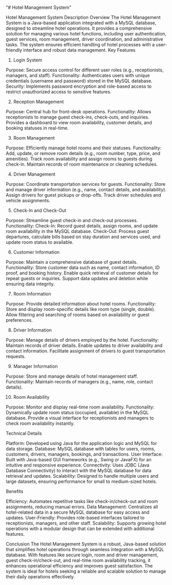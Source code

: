 "# Hotel Management System" 

Hotel Management System Description
Overview
The Hotel Management System is a Java-based application integrated with a MySQL database, designed to streamline hotel operations. It provides a comprehensive solution for managing various hotel functions, including user authentication, guest services, room management, driver coordination, and administrative tasks. The system ensures efficient handling of hotel processes with a user-friendly interface and robust data management.
Key Features
1. Login System

Purpose: Secure access control for different user roles (e.g., receptionists, managers, and staff).
Functionality: Authenticates users with unique credentials (username and password) stored in the MySQL database.
Security: Implements password encryption and role-based access to restrict unauthorized access to sensitive features.

2. Reception Management

Purpose: Central hub for front-desk operations.
Functionality: Allows receptionists to manage guest check-ins, check-outs, and inquiries. Provides a dashboard to view room availability, customer details, and booking statuses in real-time.

3. Room Management

Purpose: Efficiently manage hotel rooms and their statuses.
Functionality:
Add, update, or remove room details (e.g., room number, type, price, and amenities).
Track room availability and assign rooms to guests during check-in.
Maintain records of room maintenance or cleaning schedules.

4. Driver Management

Purpose: Coordinate transportation services for guests.
Functionality:
Store and manage driver information (e.g., name, contact details, and availability).
Assign drivers for guest pickups or drop-offs.
Track driver schedules and vehicle assignments.

5. Check-In and Check-Out

Purpose: Streamline guest check-in and check-out processes.
Functionality:
Check-In: Record guest details, assign rooms, and update room availability in the MySQL database.
Check-Out: Process guest departures, calculate bills based on stay duration and services used, and update room status to available.

6. Customer Information

Purpose: Maintain a comprehensive database of guest details.
Functionality:
Store customer data such as name, contact information, ID proof, and booking history.
Enable quick retrieval of customer details for repeat guests or inquiries.
Support data updates and deletion while ensuring data integrity.

7. Room Information

Purpose: Provide detailed information about hotel rooms.
Functionality:
Store and display room-specific details like room type (single, double).
Allow filtering and searching of rooms based on availability or guest preferences.

8. Driver Information

Purpose: Manage details of drivers employed by the hotel.
Functionality:
Maintain records of driver details.
Enable updates to driver availability and contact information.
Facilitate assignment of drivers to guest transportation requests.

9. Manager Information

Purpose: Store and manage details of hotel management staff.
Functionality:
Maintain records of managers (e.g., name, role, contact details).

10. Room Availability

Purpose: Monitor and display real-time room availability.
Functionality:
Dynamically update room status (occupied, available) in the MySQL database.
Provide a visual interface for receptionists and managers to check room availability instantly.

Technical Details

Platform: Developed using Java for the application logic and MySQL for data storage.
Database: MySQL database with tables for users, rooms, customers, drivers, managers, bookings, and transactions.
User Interface: Built with Java-based GUI frameworks (e.g., Swing or JavaFX) for an intuitive and responsive experience.
Connectivity: Uses JDBC (Java Database Connectivity) to interact with the MySQL database for data retrieval and updates.
Scalability: Designed to handle multiple users and large datasets, ensuring performance for small to medium-sized hotels.

Benefits

Efficiency: Automates repetitive tasks like check-in/check-out and room assignments, reducing manual errors.
Data Management: Centralizes all hotel-related data in a secure MySQL database for easy access and updates.
User-Friendly: Provides role-based interfaces tailored to receptionists, managers, and other staff.
Scalability: Supports growing hotel operations with a modular design that can be extended with additional features.

Conclusion
The Hotel Management System is a robust, Java-based solution that simplifies hotel operations through seamless integration with a MySQL database. With features like secure login, room and driver management, guest check-in/check-out, and real-time room availability tracking, it enhances operational efficiency and improves guest satisfaction. The system is ideal for hotels seeking a reliable and scalable solution to manage their daily operations effectively.
